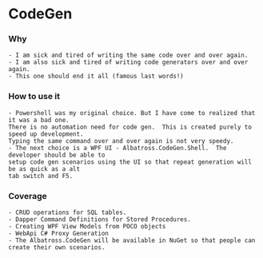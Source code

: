 # CodeGen

### Why
	- I am sick and tired of writing the same code over and over again.  
	- I am also sick and tired of writing code generators over and over again.
	- This one should end it all (famous last words!)
		
### How to use it
	- Powershell was my original choice. But I have come to realized that it was a bad one.  
	There is no automation need for code gen.  This is created purely to speed up development.  
	Typing the same command over and over again is not very speedy.
	- The next choice is a WPF UI - Albatross.CodeGen.Shell.  The developer should be able to 
	setup code gen scenarios using the UI so that repeat generation will be as quick as a alt 
	tab switch and F5.
	
### Coverage
	- CRUD operations for SQL tables.
	- Dapper Command Definitions for Stored Procedures.
	- Creating WPF View Models from POCO objects
	- WebApi C# Proxy Generation
	- The Albatross.CodeGen will be available in NuGet so that people can create their own scenarios.
	
	
	
	
